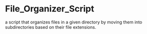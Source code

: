 # File_Organizer_Script
a script that organizes files in a given directory by moving them into subdirectories based on their file extensions.
